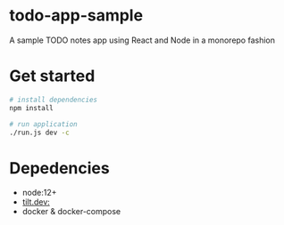# todo-app-sample

A sample TODO notes app using React and Node in a monorepo fashion

# Get started

```sh
# install dependencies
npm install

# run application
./run.js dev -c
```

# Depedencies

-   node:12+
-   [tilt.dev:](https://tilt.dev/)
-   docker & docker-compose
